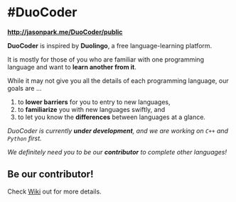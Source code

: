 # #DuoCoder
**http://jasonpark.me/DuoCoder/public**

**DuoCoder** is inspired by **Duolingo**, a free language-learning platform.

It is mostly for those of you who are familiar with one programming language and want to **learn another from it**.

While it may not give you all the details of each programming language, our goals are ...

1.  to **lower barriers** for you to entry to new languages,
2.  to **familiarize** you with new languages swiftly, and
3.  to let you know the **differences** between languages at a glance.

_DuoCoder is currently **under development**, and we are working on `C++` and `Python` first._

_We definitely need you to be our **contributor** to complete other languages!_

## Be our contributor!
Check [Wiki](https://github.com/parkjs814/DuoCoder/wiki) out for more details.
